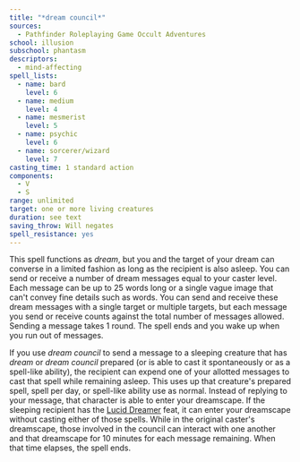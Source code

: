 ```yaml
---
title: "*dream council*"
sources:
  - Pathfinder Roleplaying Game Occult Adventures
school: illusion
subschool: phantasm
descriptors:
  - mind-affecting
spell_lists:
  - name: bard
    level: 6
  - name: medium
    level: 4
  - name: mesmerist
    level: 5
  - name: psychic
    level: 6
  - name: sorcerer/wizard
    level: 7
casting_time: 1 standard action
components:
  - V
  - S
range: unlimited
target: one or more living creatures
duration: see text
saving_throw: Will negates
spell_resistance: yes
---
```


This spell functions as *dream*, but you and the target of your dream can converse in a limited fashion as long as the recipient is also asleep. You can send or receive a number of dream messages equal to your caster level. Each message can be up to 25 words long or a single vague image that can't convey fine details such as words. You can send and receive these dream messages with a single target or multiple targets, but each message you send or receive counts against the total number of messages allowed. Sending a message takes 1 round. The spell ends and you wake up when you run out of messages.

If you use *dream council* to send a message to a sleeping creature that has *dream* or *dream council* prepared (or is able to cast it spontaneously or as a spell-like ability), the recipient can expend one of your allotted messages to cast that spell while remaining asleep. This uses up that creature's prepared spell, spell per day, or spell-like ability use as normal. Instead of replying to your message, that character is able to enter your dreamscape. If the sleeping recipient has the [Lucid Dreamer](/feats/lucid-dreamer/) feat, it can enter your dreamscape without casting either of those spells. While in the original caster's dreamscape, those involved in the council can interact with one another and that dreamscape for 10 minutes for each message remaining. When that time elapses, the spell ends.
